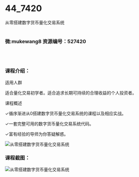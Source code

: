 # 44_7420
从零搭建数字货币量化交易系统
<br/></br>
<h3>微:mukewang8 资源编号：527420</h3>
<br/></br>
<h3>课程介绍：</h3>
<p>适用人群</p>
<p>适合量化交易初学者。适合追求长期可持续的合理收益的个人投资者。</p>
<p>课程概述</p>
<p>✓循序渐进从0搭建<a title="查看与 数字货币 相关的文章" target="_blank">数字货币</a>量化交易系统的课程以及相应实战。</p>
<p>✓一套完整可用的数字货币量化交易系统代码。</p>
<p>✓富有经验的导师为你答疑解惑。</p>
<p><img src="https://www.ko996.com/wp-content/uploads/img/2019/09/2-108-300x167.png" alt="从零搭建数字货币量化交易系统"></p>
<h3>课程截图：</h3>
<p><img src="https://www.ko996.com/wp-content/uploads/img/2019/09/1-93.png" alt="从零搭建数字货币量化交易系统"></p>
